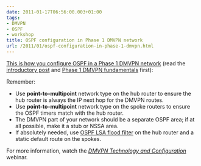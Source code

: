 ```yaml
---
date: 2011-01-17T06:56:00.003+01:00
tags:
- DMVPN
- OSPF
- workshop
title: OSPF configuration in Phase 1 DMVPN network
url: /2011/01/ospf-configuration-in-phase-1-dmvpn.html
---
```

[This is how you configure OSPF in a Phase 1 DMVPN network](https://my.ipspace.net/bin/get/DMVPN/D3%20-%20OSPF%20routing%20in%20Phase%201%20DMVPN.mp4?doccode=DMVPN) (read the [introductory post](https://blog.ipspace.net/2011/01/sometimes-you-need-to-step-back-and.html) and [Phase 1 DMVPN fundamentals](https://blog.ipspace.net/2011/01/dmvpn-phase-1-fundamentals.html) first):

Remember:

-   Use **point-to-multipoint** network type on the hub router to ensure the hub router is always the IP next hop for the DMVPN routes.
-   Use **point-to-multipoint** network type on the spoke routers to ensure the OSPF timers match with the hub router.
-   The DMVPN part of your network should be a separate OSPF area; if at all possible, make it a stub or NSSA area.
-   If absolutely needed, use [OSPF LSA flood filter](/kb/tag/OSPF/OSPF_Flood_Reduction_Hub_Spoke.html) on the hub router and a static default route on the spokes.

For more information, watch the *[DMVPN Technology and Configuration](http://ipspace.net/DMVPN)* webinar.
